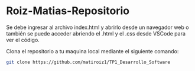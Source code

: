 # Roiz-Matias-Repositorio
Se debe ingresar al archivo index.html y abrirlo desde un navegador web o también se puede acceder abriendo el .html y el .css desde VSCode para ver el código.

Clona el repositorio a tu maquina local mediante el siguiente comando:
```bash
git clone https://github.com/matiroiz1/TP1_Desarrollo_Software
